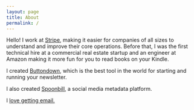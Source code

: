 ```yaml
---
layout: page
title: About
permalink: /
---
```


<style>.post-header { display: none; } .post-content { font-size: 24px; line-height: 32px;} p { margin-bottom: 1em; }</style>

Hello! I work at <a href="http://stripe.com">Stripe</a>, making it easier for companies of all sizes to understand and improve their core operations.  Before that, I was the first technical hire at a commercial real estate startup and an engineer at Amazon making it more fun for you to read books on your Kindle. 

I created <a href="https://buttondown.email">Buttondown</a>, which is the best tool in the world for starting and running your newsletter.

I also created <a href="https://spoonbill.io">Spoonbill</a>, a social media metadata platform.

I <a href="mailto:me@jmduke.com">love getting email.</a>